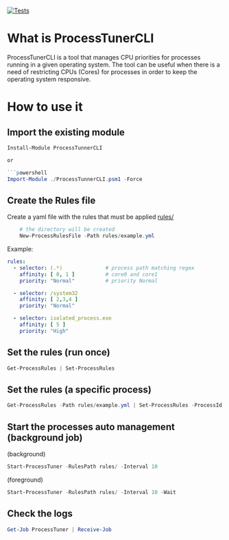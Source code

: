 [![Tests](https://github.com/jsoliveir/ProcessTunerCLI/actions/workflows/tests.yml/badge.svg)](https://github.com/jsoliveir/ProcessTunerCLI/actions/workflows/tests.yml)
# What is ProcessTunerCLI
ProcessTunerCLI is a tool that manages CPU priorities for processes running in a given operating system. The tool can be useful when there is a need of restricting CPUs (Cores) for processes in order to keep the operating system responsive.

# How to use it

## Import the existing module

```powershell
Install-Module ProcessTunnerCLI 

or

```powershell
Import-Module ./ProcessTunnerCLI.psm1 -Force
```

## Create the Rules file
Create a yaml file with the rules that must be applied [rules/](rules/example.yml)

```powershell
    # the directory will be created 
    New-ProcessRulesFile -Path rules/example.yml
```
Example:
``` yaml
rules:
  - selector: (.*)              # process path matching regex
    affinity: [ 0, 1 ]          # core0 and core1
    priority: "Normal"          # priority Normal

  - selector: /system32
    affinity: [ 2,3,4 ]
    priority: "Normal"

  - selector: isolated_process.exe
    affinity: [ 5 ]
    priority: "High"
```

## Set the rules (run once)

``` powershell
Get-ProcessRules | Set-ProcessRules
```

## Set the rules (a specific process)

``` powershell
Get-ProcessRules -Path rules/example.yml | Set-ProcessRules -ProcessId 
```

## Start the processes auto management (background job)

(background)
``` powershell
Start-ProcessTuner -RulesPath rules/ -Interval 10
```
(foreground)
``` powershell
Start-ProcessTuner -RulesPath rules/ -Interval 10 -Wait 
```
## Check the logs 

``` powershell
Get-Job ProcessTuner | Receive-Job
```

